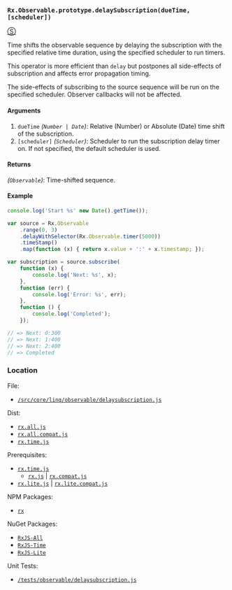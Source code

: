 ### `Rx.Observable.prototype.delaySubscription(dueTime, [scheduler])`
[&#x24C8;](https://github.com/Reactive-Extensions/RxJS/blob/master/src/core/linq/observable/delaysubscription.js "View in source")

Time shifts the observable sequence by delaying the subscription with the specified relative time duration, using the specified scheduler to run timers.

This operator is more efficient than `delay` but postpones all side-effects of subscription and affects error propagation timing.

The side-effects of subscribing to the source sequence will be run on the specified scheduler. Observer callbacks will not be affected.

#### Arguments
1. `dueTime` *(`Number | Date`)*: Relative (Number) or Absolute (Date) time shift of the subscription.
2. `[scheduler]` *(`Scheduler`)*: Scheduler to run the subscription delay timer on. If not specified, the default scheduler is used.

#### Returns
*(`Observable`)*: Time-shifted sequence.

#### Example
```js
console.log('Start %s' new Date().getTime());

var source = Rx.Observable
    .range(0, 3)
    .delayWithSelector(Rx.Observable.timer(5000))
    .timeStamp()
    .map(function (x) { return x.value + ':' + x.timestamp; });

var subscription = source.subscribe(
    function (x) {
        console.log('Next: %s', x);
    },
    function (err) {
        console.log('Error: %s', err);
    },
    function () {
        console.log('Completed');
    });

// => Next: 0:300
// => Next: 1:400
// => Next: 2:400
// => Completed
```
### Location

File:
- [`/src/core/linq/observable/delaysubscription.js`](https://github.com/Reactive-Extensions/RxJS/blob/master/src/core/linq/observable/delaywithselector.js)

Dist:
- [`rx.all.js`](https://github.com/Reactive-Extensions/RxJS/blob/master/dist/rx.all.js)
- [`rx.all.compat.js`](https://github.com/Reactive-Extensions/RxJS/blob/master/dist/rx.all.compat.js)
- [`rx.time.js`](https://github.com/Reactive-Extensions/RxJS/blob/master/dist/rx.time.js)

Prerequisites:
- [`rx.time.js`](https://github.com/Reactive-Extensions/RxJS/blob/master/dist/rx.time.js)
    - [`rx.js`](https://github.com/Reactive-Extensions/RxJS/blob/master/dist/rx.js) | [`rx.compat.js`](https://github.com/Reactive-Extensions/RxJS/blob/master/dist/rx.compat.js)
- [`rx.lite.js`](https://github.com/Reactive-Extensions/RxJS/blob/master/dist/rx.lite.js) | [`rx.lite.compat.js`](https://github.com/Reactive-Extensions/RxJS/blob/master/dist/rx.lite.compat.js)

NPM Packages:
- [`rx`](https://www.npmjs.org/package/rx)

NuGet Packages:
- [`RxJS-All`](http://www.nuget.org/packages/RxJS-All/)
- [`RxJS-Time`](http://www.nuget.org/packages/RxJS-Time/)
- [`RxJS-Lite`](http://www.nuget.org/packages/RxJS-Lite/)

Unit Tests:
- [`/tests/observable/delaysubscription.js`](https://github.com/Reactive-Extensions/RxJS/blob/master/tests/observable/delaysubscription.js)
